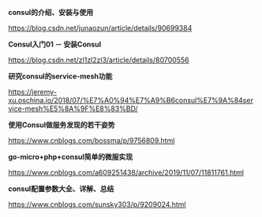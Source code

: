 **consul的介绍、安装与使用**

https://blog.csdn.net/junaozun/article/details/90699384

**Consul入门01 － 安装Consul**

https://blog.csdn.net/zl1zl2zl3/article/details/80700556

**研究consul的service-mesh功能**

https://jeremy-xu.oschina.io/2018/07/%E7%A0%94%E7%A9%B6consul%E7%9A%84service-mesh%E5%8A%9F%E8%83%BD/

**使用Consul做服务发现的若干姿势**

https://www.cnblogs.com/bossma/p/9756809.html

**go-micro+php+consul简单的微服实现**

https://www.cnblogs.com/a609251438/archive/2019/11/07/11811761.html

**consul配置参数大全、详解、总结**

https://www.cnblogs.com/sunsky303/p/9209024.html